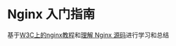 # Nginx 入门指南

基于[W3C上的nginx教程](https://www.w3cschool.cn/nginx/)和[理解 Nginx 源码](https://www.kancloud.cn/digest/understandingnginx/202586)进行学习和总结

## 

